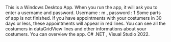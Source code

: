 This is a Windows Desktop App.
When you run the app, it will ask you to enter a username and password. Username : m , password : 1 Some parts of app is not finished. 
If you have appointments with your costumers in 30 days or less, these appointments will appear in red lines. 
You can see all the costumers in dataGridView lines and other informations about your costumers. You can overview the app.
C# .NET , Visual Studio 2022.
